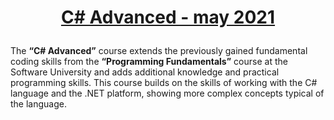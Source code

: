 # <p align="center"><a href="https://softuni.bg/trainings/3343/csharp-advanced-may-2021/internal"> C# Advanced - may 2021 <a/><p>

The  **“C# Advanced”** course extends the previously gained fundamental coding skills from the **“Programming Fundamentals”** course at the Software University and adds additional knowledge and practical programming skills. This course builds on the skills of working with the C# language and the .NET platform, showing more complex concepts typical of the language.
